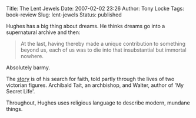 Title: The Lent Jewels
Date: 2007-02-02 23:26
Author: Tony Locke
Tags: book-review
Slug: lent-jewels
Status: published

Hughes has a big thing about dreams. He thinks dreams go into a supernatural archive and then:  
  

> At the last, having thereby made a unique contribution to something beyond us, each of us was to die into that insubstantial but immortal nowhere.

  
Absolutely barmy.  
  
The [story](http://www.amazon.co.uk/Lent-Jewels-David-Hughes/dp/0099435071) is of his search for faith, told partly through the lives of two victorian figures. Archibald Tait, an archbishop, and Walter, author of 'My Secret Life'.  
  
Throughout, Hughes uses religious language to describe modern, mundane things.
